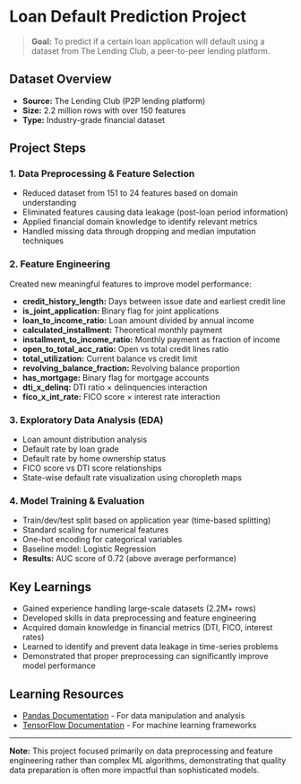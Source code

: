 # Loan Default Prediction Project

> **Goal:** To predict if a certain loan application will default using a dataset from The Lending Club, a peer-to-peer lending platform.

## Dataset Overview

- **Source:** The Lending Club (P2P lending platform)
- **Size:** 2.2 million rows with over 150 features
- **Type:** Industry-grade financial dataset

## Project Steps

### 1. Data Preprocessing & Feature Selection

- Reduced dataset from 151 to 24 features based on domain understanding
- Eliminated features causing data leakage (post-loan period information)
- Applied financial domain knowledge to identify relevant metrics
- Handled missing data through dropping and median imputation techniques

### 2. Feature Engineering

Created new meaningful features to improve model performance:

- **credit_history_length:** Days between issue date and earliest credit line
- **is_joint_application:** Binary flag for joint applications
- **loan_to_income_ratio:** Loan amount divided by annual income
- **calculated_installment:** Theoretical monthly payment
- **installment_to_income_ratio:** Monthly payment as fraction of income
- **open_to_total_acc_ratio:** Open vs total credit lines ratio
- **total_utilization:** Current balance vs credit limit
- **revolving_balance_fraction:** Revolving balance proportion
- **has_mortgage:** Binary flag for mortgage accounts
- **dti_x_delinq:** DTI ratio × delinquencies interaction
- **fico_x_int_rate:** FICO score × interest rate interaction

### 3. Exploratory Data Analysis (EDA)

- Loan amount distribution analysis
- Default rate by loan grade
- Default rate by home ownership status
- FICO score vs DTI score relationships
- State-wise default rate visualization using choropleth maps

### 4. Model Training & Evaluation

- Train/dev/test split based on application year (time-based splitting)
- Standard scaling for numerical features
- One-hot encoding for categorical variables
- Baseline model: Logistic Regression
- **Results:** AUC score of 0.72 (above average performance)

## Key Learnings

- Gained experience handling large-scale datasets (2.2M+ rows)
- Developed skills in data preprocessing and feature engineering
- Acquired domain knowledge in financial metrics (DTI, FICO, interest rates)
- Learned to identify and prevent data leakage in time-series problems
- Demonstrated that proper preprocessing can significantly improve model performance

## Learning Resources

- [Pandas Documentation](https://pandas.pydata.org/docs/) - For data manipulation and analysis
- [TensorFlow Documentation](https://www.tensorflow.org/guide) - For machine learning frameworks

---

**Note:** This project focused primarily on data preprocessing and feature engineering rather than complex ML algorithms, demonstrating that quality data preparation is often more impactful than sophisticated models.

